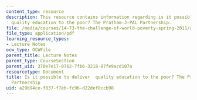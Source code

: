 ```yaml
---
content_type: resource
description: This resource contains information regarding is it possible to deliver
  quality education to the poor? The Pratham-J-PAL Partnership.
file: /media/courses/14-73-the-challenge-of-world-poverty-spring-2011/a29b94cef837f7ebfc96d22def8ccb98_MIT14_73S11_Lec10_slides.pdf
file_type: application/pdf
learning_resource_types:
- Lecture Notes
ocw_type: OCWFile
parent_title: Lecture Notes
parent_type: CourseSection
parent_uid: 370e7e17-0762-7fb6-3218-87fe9acd107a
resourcetype: Document
title: Is it possible to deliver  quality education to the poor? The Pratham-J-PAL
  Partnership
uid: a29b94ce-f837-f7eb-fc96-d22def8ccb98
---
```

